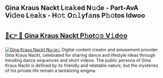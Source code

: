 ## Gina Kraus Nackt L𝚎a𝚔ed N𝚞𝚍e - Part-AvA Vi𝚍𝚎o L𝚎a𝚔s - H𝚘𝚝 O𝚗𝚕yf𝚊ns P𝚑𝚘tos ldwoo

# <h2><a href="http://kf8g4b.oniu.top/?m=Gina+Kraus+Nackt">🔗👉 🔴 Gina Kraus Nackt P𝚑ot𝚘𝚜 V𝚒d𝚎o</a></h2>

[![Gina Kraus Nackt Nu𝚍e𝚜](https://i.imgur.com/0qMVB7G.gif)](http://kf8g4b.oniu.top/?m=Gina+Kraus+Nackt)
Digital content creator and amusement provider Gina Kraus Nackt, celebrated for sharing dance and lifestyle ideas through trending dance sequences and short videos. The public persona of Gina Kraus Nackt is defined by its friendly and relatable nature, but the mysteries of his private life remain a tantalizing enigma.  
